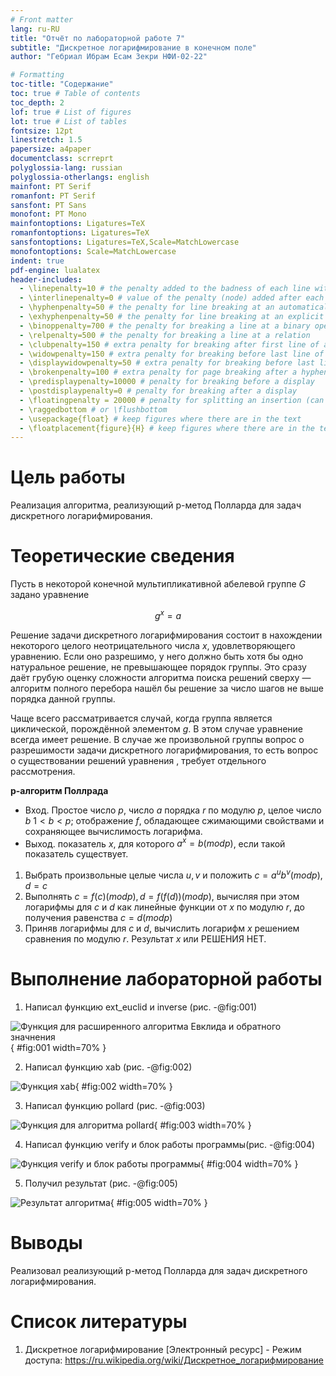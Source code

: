 ```yaml
---
# Front matter
lang: ru-RU
title: "Отчёт по лабораторной работе 7"
subtitle: "Дискретное логарифмирование в конечном поле"
author: "Гебриал Ибрам Есам Зекри НФИ-02-22"

# Formatting
toc-title: "Содержание"
toc: true # Table of contents
toc_depth: 2
lof: true # List of figures
lot: true # List of tables
fontsize: 12pt
linestretch: 1.5
papersize: a4paper
documentclass: scrreprt
polyglossia-lang: russian
polyglossia-otherlangs: english
mainfont: PT Serif
romanfont: PT Serif
sansfont: PT Sans
monofont: PT Mono
mainfontoptions: Ligatures=TeX
romanfontoptions: Ligatures=TeX
sansfontoptions: Ligatures=TeX,Scale=MatchLowercase
monofontoptions: Scale=MatchLowercase
indent: true
pdf-engine: lualatex
header-includes:
  - \linepenalty=10 # the penalty added to the badness of each line within a paragraph (no associated penalty node) Increasing the value makes tex try to have fewer lines in the paragraph.
  - \interlinepenalty=0 # value of the penalty (node) added after each line of a paragraph.
  - \hyphenpenalty=50 # the penalty for line breaking at an automatically inserted hyphen
  - \exhyphenpenalty=50 # the penalty for line breaking at an explicit hyphen
  - \binoppenalty=700 # the penalty for breaking a line at a binary operator
  - \relpenalty=500 # the penalty for breaking a line at a relation
  - \clubpenalty=150 # extra penalty for breaking after first line of a paragraph
  - \widowpenalty=150 # extra penalty for breaking before last line of a paragraph
  - \displaywidowpenalty=50 # extra penalty for breaking before last line before a display math
  - \brokenpenalty=100 # extra penalty for page breaking after a hyphenated line
  - \predisplaypenalty=10000 # penalty for breaking before a display
  - \postdisplaypenalty=0 # penalty for breaking after a display
  - \floatingpenalty = 20000 # penalty for splitting an insertion (can only be split footnote in standard LaTeX)
  - \raggedbottom # or \flushbottom
  - \usepackage{float} # keep figures where there are in the text
  - \floatplacement{figure}{H} # keep figures where there are in the text
---
```


# Цель работы

Реализация алгоритма, реализующий p-метод Полларда для задач дискретного логарифмирования.
 
# Теоретические сведения

Пусть в некоторой конечной мультипликативной абелевой группе $G$ задано уравнение

$$g^x=a$$

Решение задачи дискретного логарифмирования состоит в нахождении некоторого целого неотрицательного числа $x$, удовлетворяющего уравнению. Если оно разрешимо, у него должно быть хотя бы одно натуральное решение, не превышающее порядок группы.
Это сразу даёт грубую оценку сложности алгоритма поиска решений сверху — алгоритм полного перебора нашёл бы решение за число шагов не выше порядка данной группы.

Чаще всего рассматривается случай, когда группа является циклической, порождённой элементом $g$.
В этом случае уравнение всегда имеет решение. 
В случае же произвольной группы вопрос о разрешимости задачи дискретного логарифмирования, то есть вопрос о существовании решений уравнения , требует отдельного рассмотрения.


**p-алгоритм Поллрада**

* Вход. Простое число $p$, число $a$ порядка $r$ по модулю $p$, целое число $b$ $1 < b < p$; отображение $f$, обладающее сжимающими свойствами и сохраняющее вычислимость логарифма.
* Выход. показатель $x$, для которого $a^x=b(mod p)$, если такой показатель существует.

1. Выбрать произвольные целые числа $u, v$ и положить $c=a^u b^v (mod p), d=c$
2. Выполнять $c=f(c)(mod p), d=f(f(d))(mod p)$, вычисляя при этом логарифмы для $c$ и $d$ как линейные функции от $x$ по модулю $r$, до получения равенства $c=d (mod p)$
3. Приняв логарифмы для $c$ и $d$, вычислить логарифм $x$ решением сравнения по модулю $r$. Результат $x$ или РЕШЕНИЯ НЕТ.


# Выполнение лабораторной работы

1. Написал функцию ext_euclid и inverse (рис. -@fig:001)

![Функция для расширенного алгоритма Евклида и обратного значнения](image/1.png){ #fig:001 width=70% }

2. Написал функцию xab  (рис. -@fig:002)

![Функция xab](image/2.png){ #fig:002 width=70% }


3. Написал функцию pollard (рис. -@fig:003)

![Функция для алгоритма pollard](image/3.png){ #fig:003 width=70% }

4. Написал функцию verify и блок работы программы(рис. -@fig:004)

![Функция verify и блок работы программы](image/4.png){ #fig:004 width=70% }

5. Получил результат (рис. -@fig:005)

![Результат алгоритма](image/5.png){ #fig:005 width=70% }

# Выводы

Реализовал реализующий p-метод Полларда для задач дискретного логарифмирования.

# Список литературы

1. Дискретное логарифмирование [Электронный ресурс] - Режим доступа: https://ru.wikipedia.org/wiki/Дискретное_логарифмирование

